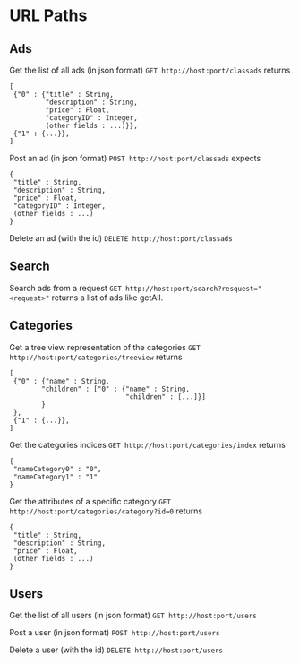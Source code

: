 # URL Paths

## Ads

Get the list of all ads (in json format)
`GET http://host:port/classads` returns

 ```
 [
  {"0" : {"title" : String,
          "description" : String,
          "price" : Float,
          "categoryID" : Integer,
          (other fields : ...)}},
  {"1" : {...}},
]
 ```

Post an ad (in json format)
`POST http://host:port/classads` expects

```
{
 "title" : String,
 "description" : String,
 "price" : Float,
 "categoryID" : Integer,
 (other fields : ...)
}
```

Delete an ad (with the id)
`DELETE http://host:port/classads`

## Search

Search ads from a request
`GET http://host:port/search?resquest="<request>"` returns a list of ads like getAll.

## Categories

Get a tree view representation of the categories
`GET http://host:port/categories/treeview` returns

```
[
 {"0" : {"name" : String,
        "children" : ["0" : {"name" : String,
                             "children" : [...]}]
        }
 },
 {"1" : {...}},
]
```

Get the categories indices
`GET http://host:port/categories/index` returns

```
{
 "nameCategory0" : "0",
 "nameCategory1" : "1"
}
```

Get the attributes of a specific category
`GET http://host:port/categories/category?id=0` returns

```
{
 "title" : String,
 "description" : String,
 "price" : Float,
 (other fields : ...)
}
```

## Users

Get the list of all users (in json format)
`GET http://host:port/users`

Post a user (in json format)
`POST http://host:port/users`

Delete a user (with the id)
`DELETE http://host:port/users`
